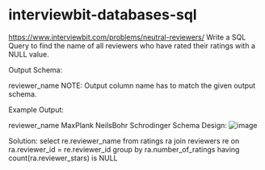 # interviewbit-databases-sql
https://www.interviewbit.com/problems/neutral-reviewers/
Write a SQL Query to find the name of all reviewers who have rated their ratings with a NULL value.

Output Schema:

reviewer_name
NOTE: Output column name has to match the given output schema.

Example Output:

reviewer_name
MaxPlank
NeilsBohr
Schrodinger
Schema Design:
![image](https://user-images.githubusercontent.com/4672122/120894358-99c01200-c635-11eb-8eee-4684c237ec1f.png)

Solution:
select re.reviewer_name
from ratings ra join reviewers re
on ra.reviewer_id = re.reviewer_id
group by ra.number_of_ratings
having count(ra.reviewer_stars) is NULL
